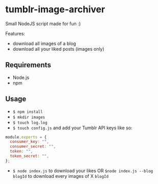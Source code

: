 # tumblr-image-archiver

Small NodeJS script made for fun :)

Features:

- download all images of a blog
- download all your liked posts (images only)

## Requirements

- Node.js
- npm

## Usage

- `$ npm install`
- `$ mkdir images`
- `$ touch log.log`
- `$ touch config.js` and add your Tumblr API keys like so:

```javascript
module.exports = {
  consumer_key: "",
  consumer_secret: "",
  token: "",
  token_secret: "",
};
```

- `$ node index.js` to download your likes OR `$node index.js --blog blogId` to download every images of X `blogId`
